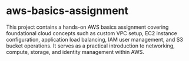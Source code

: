 # aws-basics-assignment
This project contains a hands-on AWS basics assignment covering foundational cloud concepts such as custom VPC setup, EC2 instance configuration, application load balancing, IAM user management, and S3 bucket operations. It serves as a practical introduction to networking, compute, storage, and identity management within AWS.
